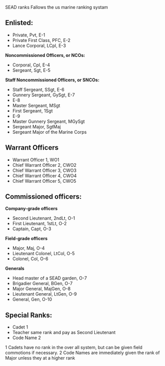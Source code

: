 SEAD  ranks Fallows the us marine ranking systam
## Enlisted:

- Private, Pvt, E-1
- Private First Class, PFC, E-2
- Lance Corporal, LCpl, E-3
  
**Noncommissioned Officers, or NCOs:**
- Corporal, Cpl, E-4
- Sergeant, Sgt, E-5
  
**Staff Noncommissioned Officers, or SNCOs:**
- Staff Sergeant, SSgt, E-6
- Gunnery Sergeant, GySgt, E-7
- E-8
- Master Sergeant, MSgt
- First Sergeant, 1Sgt
- E-9
- Master Gunnery Sergeant, MGySgt
- Sergeant Major, SgtMaj
- Sergeant Major of the Marine Corps


## Warrant Officers

- Warrant Officer 1, WO1
- Chief Warrant Officer 2, CWO2
- Chief Warrant Officer 3, CWO3
- Chief Warrant Officer 4, CWO4
- Chief Warrant Officer 5, CWO5

## Commissioned officers:

**Company-grade officers**
- Second Lieutenant, 2ndLt, O-1
- First Lieutenant, 1stLt, O-2
- Captain, Capt, O-3

**Field-grade officers**
- Major, Maj, O-4
- Lieutenant Colonel, LtCol, O-5
- Colonel, Col, O-6

**Generals**
- Head master of a SEAD garden, O-7
- Brigadier General, BGen, O-7
- Major General, MajGen, O-8
- Lieutenant General, LtGen, O-9
- General, Gen, O-10


## Special Ranks:
- Cadet 1
- Teacher same rank and pay as Second Lieutenant
- Code Name 2

1 Cadets have no rank in the over all system, but can be given field commotions if necessary.
2 Code Names are immediately given the rank of Major unless they at a higher rank